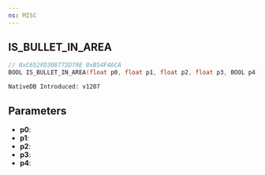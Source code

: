```yaml
---
ns: MISC
---
```

## IS_BULLET_IN_AREA

```c
// 0xC652FD308772D79E 0xB54F46CA
BOOL IS_BULLET_IN_AREA(float p0, float p1, float p2, float p3, BOOL p4);
```

```
NativeDB Introduced: v1207
```

## Parameters
* **p0**:
* **p1**:
* **p2**:
* **p3**:
* **p4**:
